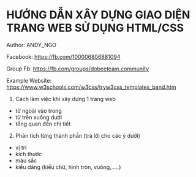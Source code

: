 # HƯỚNG DẪN XÂY DỰNG GIAO DIỆN TRANG WEB SỬ DỤNG HTML/CSS

Author: ANDY_NGO 

Facebook: https://fb.com/100006806881094

Group Fb: https://fb.com/groups/dobeeteam.community


Example Website: https://www.w3schools.com/w3css/tryw3css_templates_band.htm


1. Cách làm việc khi xây dựng 1 trang web 

 - từ ngoài vào trong
 - từ trên xuống dưới
 - tổng quan đến chi tiết

2. Phân tích từng thành phần (trả lời cho các ý dưới)

  - vị trí 
  - kích thước
  - màu sắc
  - kiểu dáng (kiểu chữ, hình tròn, vuông,.....)